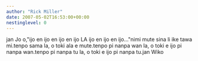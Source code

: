 ```yaml
---
author: "Rick Miller"
date: 2007-05-02T16:53:00+00:00
nestinglevel: 0
---
```

jan Jo o,"ijo en ijo en ijo en ijo LA ijo en ijo en ijo..."nimi mute sina li ike tawa mi.tenpo sama la, o toki ala e mute.tenpo pi nanpa wan la, o toki e ijo pi nanpa wan.tenpo pi nanpa tu la, o toki e ijo pi nanpa tu.jan Wiko